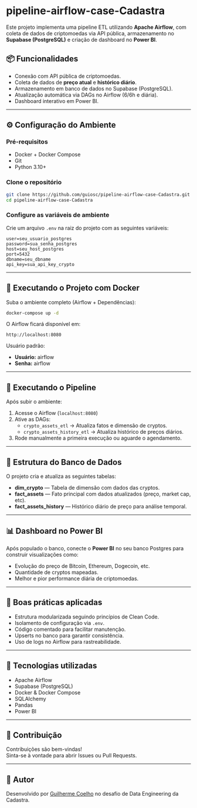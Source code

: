 # pipeline-airflow-case-Cadastra

Este projeto implementa uma pipeline ETL utilizando **Apache Airflow**, com coleta de dados de criptomoedas via API pública, armazenamento no **Supabase (PostgreSQL)** e criação de dashboard no **Power BI**.

## 📦 Funcionalidades
- Conexão com API pública de criptomoedas.
- Coleta de dados de **preço atual** e **histórico diário**.
- Armazenamento em banco de dados no Supabase (PostgreSQL).
- Atualização automática via DAGs no Airflow (6/6h e diária).
- Dashboard interativo em Power BI.

---

## ⚙️ Configuração do Ambiente

### Pré-requisitos
- Docker + Docker Compose
- Git
- Python 3.10+

### Clone o repositório
```bash
git clone https://github.com/guiosc/pipeline-airflow-case-Cadastra.git
cd pipeline-airflow-case-Cadastra
```

### Configure as variáveis de ambiente

Crie um arquivo `.env` na raiz do projeto com as seguintes variáveis:

```env
user=seu_usuario_postgres
password=sua_senha_postgres
host=seu_host_postgres
port=5432
dbname=seu_dbname
api_key=sua_api_key_crypto
```

---

## 🐳 Executando o Projeto com Docker

Suba o ambiente completo (Airflow + Dependências):
```bash
docker-compose up -d
```

O Airflow ficará disponível em:
```
http://localhost:8080
```

Usuário padrão:
- **Usuário:** airflow
- **Senha:** airflow

---

## 🚀 Executando o Pipeline

Após subir o ambiente:
1. Acesse o Airflow (`localhost:8080`)
2. Ative as DAGs:
   - `crypto_assets_etl` → Atualiza fatos e dimensão de cryptos.
   - `crypto_assets_history_etl` → Atualiza histórico de preços diários.
3. Rode manualmente a primeira execução ou aguarde o agendamento.

---

## 💄 Estrutura do Banco de Dados

O projeto cria e atualiza as seguintes tabelas:

- **dim_crypto** — Tabela de dimensão com dados das cryptos.
- **fact_assets** — Fato principal com dados atualizados (preço, market cap, etc).
- **fact_assets_history** — Histórico diário de preço para análise temporal.

---

## 📊 Dashboard no Power BI

Após populado o banco, conecte o **Power BI** no seu banco Postgres para construir visualizações como:
- Evolução do preço de Bitcoin, Ethereum, Dogecoin, etc.
- Quantidade de cryptos mapeadas.
- Melhor e pior performance diária de criptomoedas.

---

## 🧹 Boas práticas aplicadas

- Estrutura modularizada seguindo princípios de Clean Code.
- Isolamento de configuração via `.env`.
- Código comentado para facilitar manutenção.
- Upserts no banco para garantir consistência.
- Uso de logs no Airflow para rastreabilidade.

---

## 📄 Tecnologias utilizadas
- Apache Airflow
- Supabase (PostgreSQL)
- Docker & Docker Compose
- SQLAlchemy
- Pandas
- Power BI

---

## 🤝 Contribuição

Contribuições são bem-vindas!  
Sinta-se à vontade para abrir Issues ou Pull Requests.

---

## 🧐 Autor

Desenvolvido por [Guilherme Coelho](https://www.linkedin.com/in/guilherme-coelho-data-engineer/) no desafio de Data Engineering da Cadastra.

